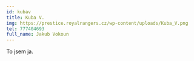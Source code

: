 ```yaml
---
id: kubav
title: Kuba V.
img: https://prestice.royalrangers.cz/wp-content/uploads/Kuba_V.png
tel: 777404693
full_name: Jakub Vokoun
---
```

To jsem ja.
